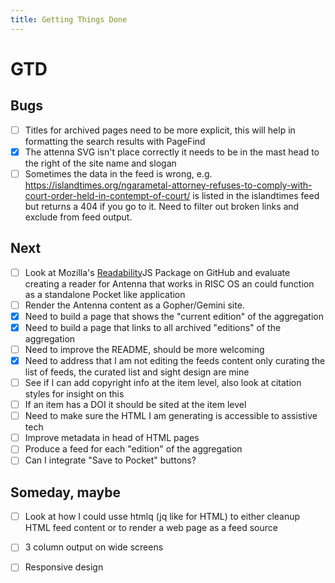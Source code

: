 ```yaml
---
title: Getting Things Done
---
```


# GTD

## Bugs

- [ ] Titles for archived pages need to be more explicit, this will help in formatting the search results with PageFind
- [x] The attenna SVG isn't place correctly it needs to be in the mast head to the right of the site name and slogan
- [ ] Sometimes the data in the feed is wrong, e.g. https://islandtimes.org/ngarametal-attorney-refuses-to-comply-with-court-order-held-in-contempt-of-court/ is listed in the islandtimes feed but returns a 404 if you go to it.  Need to filter out broken links and exclude from feed output.

## Next

- [ ] Look at Mozilla's [Readability](https://github.com/mozilla/readability)JS Package on GitHub and evaluate creating a reader for Antenna that works in RISC OS an could function as a standalone Pocket like application  
- [ ] Render the Antenna content as a Gopher/Gemini site.
- [X] Need to build a page that shows the "current edition" of the aggregation
- [X] Need to build a page that links to all archived "editions" of the aggregation
- [ ] Need to improve the README, should be more welcoming
- [X] Need to address that I am not editing the feeds content only curating the list of feeds, the curated list and sight design are mine
- [ ] See if I can add copyright info at the item level, also look at citation styles for insight on this
- [ ] If an item has a DOI it should be sited at the item level
- [ ] Need to make sure the HTML I am generating is accessible to assistive tech
- [ ] Improve metadata in head of HTML pages
- [ ] Produce a feed for each "edition" of the aggregation
- [ ] Can I integrate "Save to Pocket" buttons?

## Someday, maybe

- [ ] Look at how I could usse htmlq (jq like for HTML) to either cleanup HTML feed content or to render a web page as a feed source
- [ ] 3 column output on wide screens
- [ ] Responsive design

